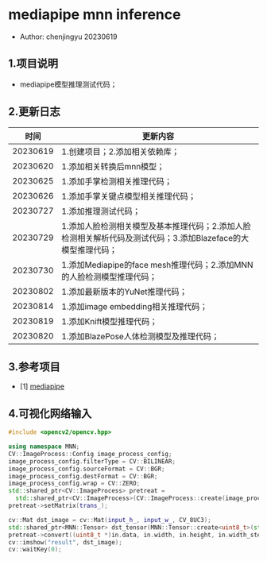 # mediapipe mnn inference
 - Author: chenjingyu 20230619

## 1.项目说明
 - mediapipe模型推理测试代码；

## 2.更新日志
时间 | 更新内容
--|--
20230619 | 1.创建项目；2.添加相关依赖库；
20230620 | 1.添加相关转换后mnn模型；
20230625 | 1.添加手掌检测相关推理代码；
20230626 | 1.添加手掌关键点模型相关推理代码；
20230727 | 1.添加推理测试代码；
20230729 | 1.添加人脸检测相关模型及基本推理代码；2.添加人脸检测相关解析代码及测试代码；3.添加Blazeface的大模型推理代码；
20230730 | 1.添加Mediapipe的face mesh推理代码；2.添加MNN的人脸检测模型推理代码；
20230802 | 1.添加最新版本的YuNet推理代码；
20230814 | 1.添加image embedding相关推理代码；
20230819 | 1.添加Knift模型推理代码；
20230820 | 1.添加BlazePose人体检测模型及推理代码；

## 3.参考项目
- [1] [mediapipe](https://github.com/google/mediapipe)

## 4.可视化网络输入
```C++
#include <opencv2/opencv.hpp>

using namespace MNN;
CV::ImageProcess::Config image_process_config;
image_process_config.filterType = CV::BILINEAR;
image_process_config.sourceFormat = CV::BGR;
image_process_config.destFormat = CV::BGR;
image_process_config.wrap = CV::ZERO;
std::shared_ptr<CV::ImageProcess> pretreat =
  std::shared_ptr<CV::ImageProcess>(CV::ImageProcess::create(image_process_config));
pretreat->setMatrix(trans_);

cv::Mat dst_image = cv::Mat(input_h_, input_w_, CV_8UC3);
std::shared_ptr<MNN::Tensor> dst_tensor(MNN::Tensor::create<uint8_t>(std::vector<int>{1, dst_image.rows, dst_image.cols, dst_image.channels()}, dst_image.data));
pretreat->convert((uint8_t *)in.data, in.width, in.height, in.width_step, dst_tensor.get());
cv::imshow("result", dst_image);
cv::waitKey(0);
```

